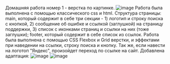 Домашняя работа номер 1 - верстка по картинке. 
![image](https://user-images.githubusercontent.com/111881249/196049788-a40b9320-0d1d-42b2-b17a-3db84b7378e9.png)
Работа была выполнена с помощью классического css и html. Структура страницы: main, который содержит в себе три секции - 1) логотип и строку поиска с кнопкой, 
2) сообщение об ошибке и ссылкой (заглушкой) на страницу поддержки, 3) список с иконками страниц и ссылки на них (тоже заглушки); footer, который содержит в себе 
список из ссылок. Работа была выполнена с помощью CSS Flexbox и Grid верстки, и эффектами при наведении на ссылки, строку поиска и кнопку. Так же, если 
навести на логотоп "Яндекс", произойдет переход по ссылке на сайт. 
Добавлена адаптация: 
![image](https://user-images.githubusercontent.com/111881249/196053051-a9d4e951-d479-490a-af19-b85830d20cde.png)
![image](https://user-images.githubusercontent.com/111881249/196053067-19d13586-c7a6-4350-973d-6e3cd67aa0f7.png)

